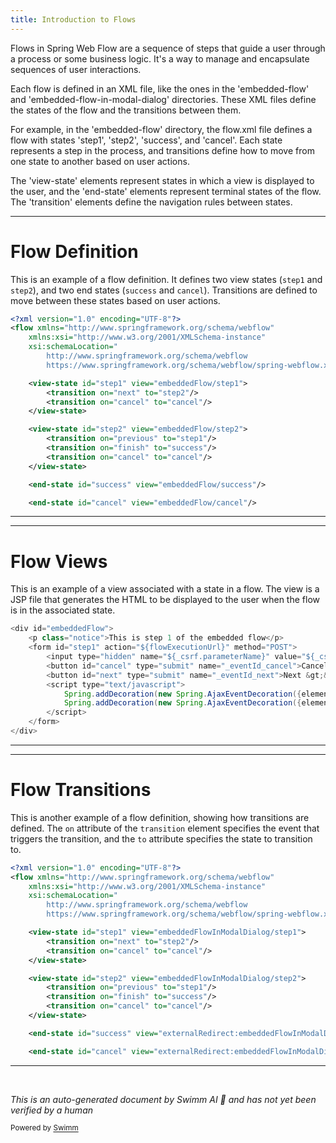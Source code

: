 ```yaml
---
title: Introduction to Flows
---
```

Flows in Spring Web Flow are a sequence of steps that guide a user through a process or some business logic. It's a way to manage and encapsulate sequences of user interactions.

Each flow is defined in an XML file, like the ones in the 'embedded-flow' and 'embedded-flow-in-modal-dialog' directories. These XML files define the states of the flow and the transitions between them.

For example, in the 'embedded-flow' directory, the flow.xml file defines a flow with states 'step1', 'step2', 'success', and 'cancel'. Each state represents a step in the process, and transitions define how to move from one state to another based on user actions.

The 'view-state' elements represent states in which a view is displayed to the user, and the 'end-state' elements represent terminal states of the flow. The 'transition' elements define the navigation rules between states.

<SwmSnippet path="/webflow-showcase/src/main/webapp/WEB-INF/flows/embedded-flow/flow.xml" line="1">

---

# Flow Definition

This is an example of a flow definition. It defines two view states (`step1` and `step2`), and two end states (`success` and `cancel`). Transitions are defined to move between these states based on user actions.

```xml
<?xml version="1.0" encoding="UTF-8"?>
<flow xmlns="http://www.springframework.org/schema/webflow"
	xmlns:xsi="http://www.w3.org/2001/XMLSchema-instance"
	xsi:schemaLocation="
		http://www.springframework.org/schema/webflow 
		https://www.springframework.org/schema/webflow/spring-webflow.xsd">

	<view-state id="step1" view="embeddedFlow/step1">
		<transition on="next" to="step2"/> 
		<transition on="cancel" to="cancel"/>
	</view-state>

	<view-state id="step2" view="embeddedFlow/step2">
		<transition on="previous" to="step1"/>
		<transition on="finish" to="success"/>
		<transition on="cancel" to="cancel"/>
	</view-state>

	<end-state id="success" view="embeddedFlow/success"/>

	<end-state id="cancel" view="embeddedFlow/cancel"/>
```

---

</SwmSnippet>

<SwmSnippet path="/webflow-showcase/src/main/webapp/WEB-INF/flows/embedded-flow/step1.jsp" line="1">

---

# Flow Views

This is an example of a view associated with a state in a flow. The view is a JSP file that generates the HTML to be displayed to the user when the flow is in the associated state.

```java server pages
<div id="embeddedFlow">
	<p class="notice">This is step 1 of the embedded flow</p>
	<form id="step1" action="${flowExecutionUrl}" method="POST">
		<input type="hidden" name="${_csrf.parameterName}" value="${_csrf.token}"/>
		<button id="cancel" type="submit" name="_eventId_cancel">Cancel</button>
		<button id="next" type="submit" name="_eventId_next">Next &gt;&gt;</button>
		<script type="text/javascript">
			Spring.addDecoration(new Spring.AjaxEventDecoration({elementId:'next',event:'onclick',formId:'step1',params:{fragments:"body"}}));
			Spring.addDecoration(new Spring.AjaxEventDecoration({elementId:'cancel',event:'onclick',formId:'step1',params:{fragments:"body"}}));
		</script>
	</form>
</div>
```

---

</SwmSnippet>

<SwmSnippet path="/webflow-showcase/src/main/webapp/WEB-INF/flows/embedded-flow-in-modal-dialog/flow.xml" line="1">

---

# Flow Transitions

This is another example of a flow definition, showing how transitions are defined. The `on` attribute of the `transition` element specifies the event that triggers the transition, and the `to` attribute specifies the state to transition to.

```xml
<?xml version="1.0" encoding="UTF-8"?>
<flow xmlns="http://www.springframework.org/schema/webflow"
	xmlns:xsi="http://www.w3.org/2001/XMLSchema-instance"
	xsi:schemaLocation="
		http://www.springframework.org/schema/webflow 
		https://www.springframework.org/schema/webflow/spring-webflow.xsd">

	<view-state id="step1" view="embeddedFlowInModalDialog/step1">
		<transition on="next" to="step2"/> 
		<transition on="cancel" to="cancel"/>
	</view-state>

	<view-state id="step2" view="embeddedFlowInModalDialog/step2">
		<transition on="previous" to="step1"/>
		<transition on="finish" to="success"/>
		<transition on="cancel" to="cancel"/>
	</view-state>

	<end-state id="success" view="externalRedirect:embeddedFlowInModalDialogContainer?result=success"/>

	<end-state id="cancel" view="externalRedirect:embeddedFlowInModalDialogContainer?result=cancel"/>
```

---

</SwmSnippet>

&nbsp;

*This is an auto-generated document by Swimm AI 🌊 and has not yet been verified by a human*

<SwmMeta version="3.0.0" repo-id="Z2l0aHViJTNBJTNBc3ByaW5nLXdlYmZsb3ctc2FtcGxlcyUzQSUzQWdpbGFkbmF2b3Q=" repo-name="spring-webflow-samples"><sup>Powered by [Swimm](/)</sup></SwmMeta>
